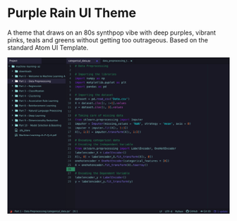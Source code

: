 # Purple Rain UI Theme

A theme that draws on an 80s synthpop vibe with deep purples, vibrant pinks,
teals and greens without getting too outrageous. Based on the standard Atom UI
Template.

![A screenshot of the Purple Rain ui theme](https://github.com/danielithomas/purple-rain-ui/blob/master/img/2020-03-15-ui.png)
